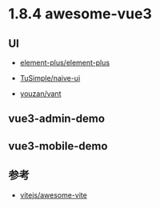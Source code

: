 # 1.8.4 awesome-vue3

## UI

- [element-plus/element-plus](https://github.com/element-plus/element-plus)

- [TuSimple/naive-ui](https://github.com/TuSimple/naive-ui)


- [youzan/vant](https://github.com/youzan/vant)


## vue3-admin-demo


## vue3-mobile-demo



## 参考
- [vitejs/awesome-vite](https://github.com/vitejs/awesome-vite)
